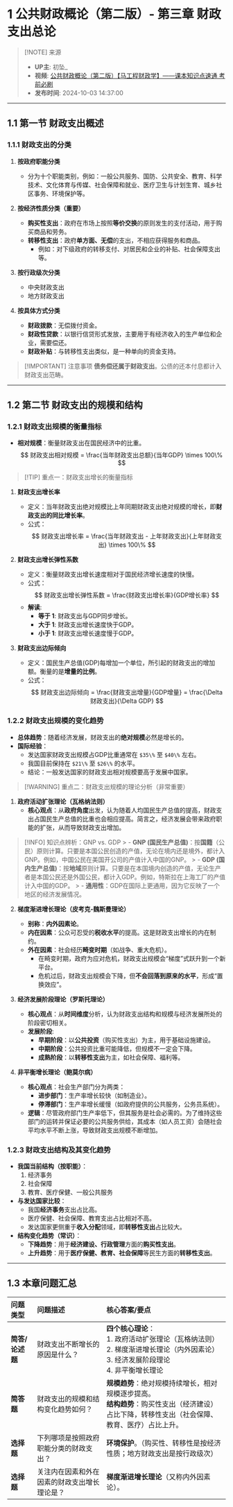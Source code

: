 
# 1 公共财政概论（第二版）- 第三章 财政支出总论

> [!NOTE] 来源
> - **UP主**: 初坠_
> - **视频**: [公共财政概论（第二版）【马工程财政学】——课本知识点速通 考前必刷](https://www.bilibili.com/video/BV1DrxSeEEfY/)
> - **发布时间**: 2024-10-03 14:37:00

---

## 1.1 第一节 财政支出概述

### 1.1.1 财政支出的分类

1.  **按政府职能分类**
    - 分为十个职能类别，例如：一般公共服务、国防、公共安全、教育、科学技术、文化体育与传媒、社会保障和就业、医疗卫生与计划生育、城乡社区事务、环境保护等。

2.  **按经济性质分类（重要）**
    - **购买性支出**：政府在市场上按照**等价交换**的原则发生的支付活动，用于购买商品和劳务。
    - **转移性支出**：政府**单方面、无偿**的支出，不相应获得服务和商品。
        - 例如：对下级政府的转移支付、对居民和企业的补贴、社会保障支出等。

3.  **按行政级次分类**
    - 中央财政支出
    - 地方财政支出

4.  **按具体方式分类**
    - **财政拨款**：无偿拨付资金。
    - **财政性贷款**：以银行信贷形式发放，主要用于有经济收入的生产单位和企业，需要偿还。
    - **财政补贴**：与转移性支出类似，是一种单向的资金支持。

> [!IMPORTANT] 注意事项
> **债务偿还属于财政支出**。公债的还本付息都计入财政支出范畴。

---

## 1.2 第二节 财政支出的规模和结构

### 1.2.1 财政支出规模的衡量指标

-   **相对规模**：衡量财政支出在国民经济中的比重。
    $$ 财政支出相对规模 = \frac{当年财政支出总额}{当年GDP} \times 100\% $$

> [!TIP] 重点一：财政支出增长的衡量指标

1.  **财政支出增长率**
    - 定义：当年财政支出绝对规模比上年同期财政支出绝对规模的增长，即**财政支出的同比增长率**。
    - 公式：
      $$ 财政支出增长率 = \frac{当年财政支出 - 上年财政支出}{上年财政支出} \times 100\% $$

2.  **财政支出增长弹性系数**
    - 定义：衡量财政支出增长速度相对于国民经济增长速度的快慢。
    - 公式：
      $$ 财政支出增长弹性系数 = \frac{财政支出增长率}{GDP增长率} $$
    - **解读**:
        - **等于 $1$**: 财政支出与GDP同步增长。
        - **大于 $1$**: 财政支出增长速度快于GDP。
        - **小于 $1$**: 财政支出增长速度慢于GDP。

3.  **财政支出边际倾向**
    - 定义：国民生产总值(GDP)每增加一个单位，所引起的财政支出的增加额。衡量的是**增量的比例**。
    - 公式：
      $$ 财政支出边际倾向 = \frac{财政支出增量}{GDP增量} = \frac{\Delta 财政支出}{\Delta GDP} $$

### 1.2.2 财政支出规模的变化趋势

-   **总体趋势**：随着经济发展，财政支出的**绝对规模**必然是增长的。
-   **国际经验**：
    - 发达国家财政支出规模占GDP比重通常在 `$35\%` 至 `$40\%` 左右。
    - 我国目前保持在 `$21\%` 至 `$26\%` 的水平。
    - 结论：一般发达国家的财政支出相对规模要高于发展中国家。

> [!WARNING] 重点二：财政支出规模的理论分析（非常重要）

1.  **政府活动扩张理论（瓦格纳法则）**
    - **核心观点**：从**政府角度**出发，认为随着人均国民生产总值的提高，财政支出占国民生产总值的比重也会相应提高。简言之，经济发展会带来政府职能的扩张，从而导致财政支出增加。

> [!INFO] 知识点辨析：GNP vs. GDP
    > - **GNP (国民生产总值)**：按**国籍**（公民）原则计算。只要是本国公民创造的产值，无论在境内还是境外，都计入GNP。例如，中国公民在美国开公司的产值计入中国的GNP。
    > - **GDP (国内生产总值)**：按**地域**原则计算。只要是在本国境内创造的产值，无论生产者是本国公民还是外国公民，都计入GDP。例如，特斯拉在上海工厂的产值计入中国的GDP。
    > - **通用性**：GDP在国际上更通用，因为它反映了一个地区的经济发展情况。

2.  **梯度渐进增长理论（皮考克-魏斯曼理论）**
    - **别称**：**内外因素论**。
    - **内在因素**：公众可忍受的**税收水平**的提高。这是财政支出增长的内在制约。
    - **外在因素**：社会经历**畸变时期**（如战争、重大危机）。
        - 在畸变时期，政府为应对危机，财政支出规模会“梯度”式跃升到一个新平台。
        - 危机过后，财政支出规模会下降，但**不会回落到原来的水平**，形成“置换效应”。

3.  **经济发展阶段理论（罗斯托理论）**
    - **核心观点**：从**时间维度**分析，认为财政支出结构和规模与经济发展所处的阶段密切相关。
    - **发展阶段**:
        - **早期阶段**：以**公共投资**（购买性支出）为主，用于基础设施建设。
        - **中期阶段**：公共投资比重可能降低，但规模不一定会下降。
        - **成熟阶段**：以**转移性支出**为主，如社会保障、福利等。

4.  **非平衡增长理论（鲍莫尔病）**
    - **核心观点**：社会生产部门分为两类：
        - **进步部门**：生产率增长较快（如制造业）。
        - **停滞部门**：生产率增长缓慢（如政府提供的公共服务，公务员系统）。
    - **逻辑**：尽管政府部门生产率低下，但其服务是社会必需的。为了维持这些部门的运转并保证必要的公共服务供给，其成本（如人员工资）会随社会平均水平不断上涨，导致财政支出规模不断增加。

### 1.2.3 财政支出结构及其变化趋势

-   **我国当前结构（按职能）**：
    1.  经济事务
    2.  社会保障
    3.  教育、医疗保健、一般公共服务
-   **与发达国家比较**：
    - 我国**经济事务**支出占比高。
    - 医疗保健、社会保障、教育支出占比相对不高。
    - 发达国家更侧重于**收入分配**领域，即**转移性支出**占比较大。
-   **结构变化趋势（常识）**：
    - **下降趋势**：用于**经济建设、行政管理**方面的**购买性支出**。
    - **上升趋势**：用于**医疗保健、教育、社会保障**等民生方面的**转移性支出**。

---

## 1.3 本章问题汇总

| 问题类型 | 问题描述 | 核心答案/要点 |
| :--- | :--- | :--- |
| **简答/论述题** | 财政支出不断增长的原因是什么？ | **四个核心理论**：<br>1. 政府活动扩张理论（瓦格纳法则）<br>2. 梯度渐进增长理论（内外因素论）<br>3. 经济发展阶段理论<br>4. 非平衡增长理论 |
| **简答题** | 财政支出的规模和结构变化趋势如何？ | **规模趋势**：绝对规模持续增长，相对规模逐步提高。<br>**结构趋势**：购买性支出（经济建设）占比下降，转移性支出（社会保障、教育、医疗）占比上升。 |
| **选择题** | 下列哪项是按照政府职能分类的财政支出？ | **环境保护**。（购买性、转移性是按经济性质；地方财政支出是按行政级次） |
| **选择题** | 关注内在因素和外在因素的财政支出增长理论是？ | **梯度渐进增长理论**（又称内外因素论）。 |